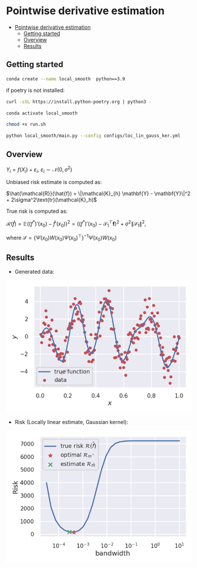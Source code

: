 # Pointwise derivative estimation

- [Pointwise derivative estimation](#pointwise-derivative-estimation)
  - [Getting started](#getting-started)
  - [Overview](#overview)
  - [Results](#results)
  

## Getting started

```bash
conda create --name local_smooth  python==3.9
```

if poetry is not installed:

```bash
curl -sSL https://install.python-poetry.org | python3 -
```

```bash
conda activate local_smooth
```

```bash
chmod +x run.sh
```

```bash
python local_smooth/main.py --config configs/loc_lin_gauss_ker.yml
```

## Overview

$Y_i = f(X_i) + \varepsilon_i, ~\varepsilon_i \sim \mathcal{N}(0, \sigma^2)$


Unbiased risk estimate is computed as:

$\hat{\mathcal{R}}(\hat{f}) = \|\mathcal{K}_{h} \mathbf{Y} - \mathbf{Y}\|^2 + 2\sigma^2\text{tr}(\mathcal{K}_h)$

True risk is computed as:

$\mathcal{R}(\hat{f}) = \mathbb{E}((f^*)'(x_0) - \hat{f}'(x_0))^2 = ((f^*)'(x_0) - \mathcal{S}_1^{\top}\mathbf{f})^2 + \sigma^2 \|\mathcal{S}_1\|^2$,

where $\mathcal{S} = \{\Psi(x_0)W(x_0)\Psi(x_0)^{\top}\}^{-1}\Psi(x_0)W(x_0)$


## Results

* Generated data:

![data](figs/function_data_e1_k3.png)

* Risk (Locally linear estimate, Gaussian kernel):

![data](figs/true_risk_e1_k3.png)


